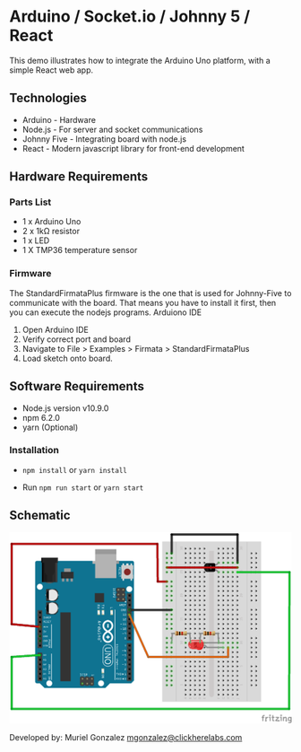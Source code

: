 # Arduino / Socket.io / Johnny 5 / React

This demo illustrates how to integrate the Arduino Uno platform, with a simple React web app. 

## Technologies
- Arduino - Hardware
- Node.js - For server and socket communications
- Johnny Five - Integrating board with node.js
- React - Modern javascript library for front-end development

## Hardware Requirements

### Parts List
- 1 x Arduino Uno
- 2 x 1kΩ resistor
- 1 x LED
- 1 X TMP36 temperature sensor

### Firmware
   
The StandardFirmataPlus firmware is the one that is used for Johnny-Five to communicate with the board. That means you have to install it first, then you can execute the nodejs programs. Arduiono IDE
   
1. Open Arduino IDE
2. Verify correct port and board
3. Navigate to File > Examples > Firmata > StandardFirmataPlus
4. Load sketch onto board.
 
## Software Requirements
- Node.js version v10.9.0
- npm 6.2.0
- yarn (Optional)

### Installation 
- `npm install` or `yarn install`

- Run `npm run start` or `yarn start`

## Schematic
![alt text](src/assets/images/arduino_makerspace.png "LED on pin 13 (Arduino UNO)")

Developed by: Muriel Gonzalez mgonzalez@clickherelabs.com